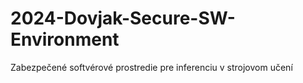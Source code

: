 # 2024-Dovjak-Secure-SW-Environment
Zabezpečené softvérové prostredie pre inferenciu v strojovom učení
